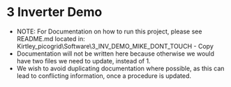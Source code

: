 # 3 Inverter Demo
- NOTE: For Documentation on how to run this project, please see README.md located in: Kirtley_picogrid\Software\3_INV_DEMO_MIKE_DONT_TOUCH - Copy
- Documentation will not be written here because otherwise we would have two files we need to update, instead of 1. 
- We wish to avoid duplicating documentation where possible, as this can lead to conflicting information, once a procedure is updated.
